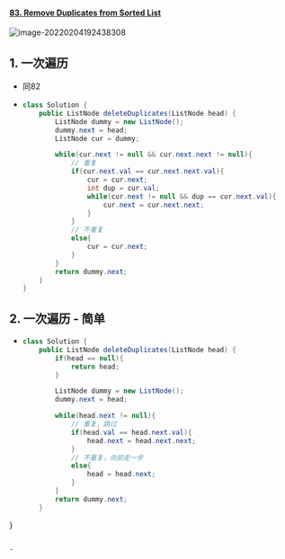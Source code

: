 #### [83. Remove Duplicates from Sorted List](https://leetcode-cn.com/problems/remove-duplicates-from-sorted-list/)

![image-20220204192438308](https://raw.githubusercontent.com/TWDH/Leetcode-From-Zero/pictures/img/image-20220204192438308.png)

## 1. 一次遍历

- 同82

- ```java
  class Solution {
      public ListNode deleteDuplicates(ListNode head) {
          ListNode dummy = new ListNode();
          dummy.next = head;
          ListNode cur = dummy;
  
          while(cur.next != null && cur.next.next != null){
              // 重复
              if(cur.next.val == cur.next.next.val){
                  cur = cur.next;
                  int dup = cur.val;
                  while(cur.next != null && dup == cur.next.val){
                      cur.next = cur.next.next;
                  }
              }
              // 不重复
              else{
                  cur = cur.next;
              }
          }
          return dummy.next;
      }
  }
  ```

## 2. 一次遍历 - 简单

- ```java
  class Solution {
      public ListNode deleteDuplicates(ListNode head) {
          if(head == null){
              return head;
          }
  
          ListNode dummy = new ListNode();
          dummy.next = head;
  
          while(head.next != null){
              // 重复，跳过
              if(head.val == head.next.val){
                  head.next = head.next.next;
              }
              // 不重复，向前走一步
              else{
                  head = head.next;
              }
          }
          return dummy.next;
      }
}
  ```
  
- 